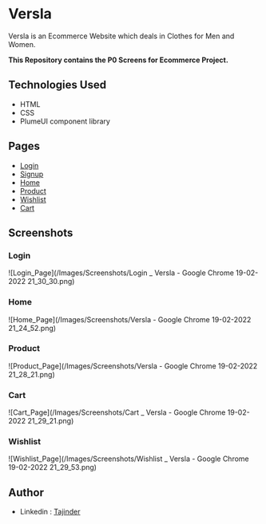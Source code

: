 # Versla

Versla is an Ecommerce Website which deals in Clothes for Men and Women.

**This Repository contains the P0 Screens for Ecommerce Project.**

## Technologies Used

- HTML
- CSS
- PlumeUI component library

## Pages

- [Login](https://versla.netlify.app/pages/login)
- [Signup](https://versla.netlify.app/pages/signup.html)
- [Home](https://versla.netlify.app/)
- [Product](https://versla.netlify.app/pages/product)
- [Wishlist](https://versla.netlify.app/pages/wishlist.html)
- [Cart](https://versla.netlify.app/pages/cart.html)

## Screenshots

### Login

![Login_Page](/Images/Screenshots/Login \_ Versla - Google Chrome 19-02-2022 21_30_30.png)

### Home

![Home_Page](/Images/Screenshots/Versla - Google Chrome 19-02-2022 21_24_52.png)

### Product

![Product_Page](/Images/Screenshots/Versla - Google Chrome 19-02-2022 21_28_21.png)

### Cart

![Cart_Page](/Images/Screenshots/Cart \_ Versla - Google Chrome 19-02-2022 21_29_21.png)

### Wishlist

![Wishlist_Page](/Images/Screenshots/Wishlist \_ Versla - Google Chrome 19-02-2022 21_29_53.png)

## Author

- Linkedin : [Tajinder](https://www.linkedin.com/in/tajinder-singh-2a0618221/)
